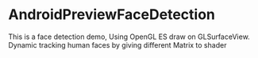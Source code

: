 # AndroidPreviewFaceDetection
This is a face detection demo, Using OpenGL ES draw on GLSurfaceView. Dynamic tracking human faces by giving different Matrix to shader
